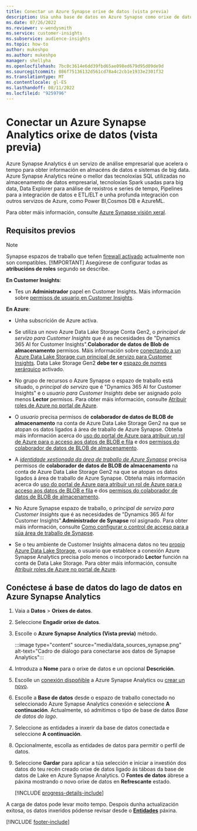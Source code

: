 ```yaml
---
title: Conectar un Azure Synapse orixe de datos (vista previa)
description: Usa unha base de datos en Azure Synapse como orixe de datos en Dynamics 365 Customer Insights.
ms.date: 07/26/2022
ms.reviewer: v-wendysmith
ms.service: customer-insights
ms.subservice: audience-insights
ms.topic: how-to
author: mukeshpo
ms.author: mukeshpo
manager: shellyha
ms.openlocfilehash: 7bc0c3614e6dd39fbd65ae098ed679d95d09de9d
ms.sourcegitcommit: 086f75136132d561cd78a4c2cb1e1933e2301f32
ms.translationtype: MT
ms.contentlocale: gl-ES
ms.lasthandoff: 08/11/2022
ms.locfileid: "9259796"
---
```

# <a name="connect-an-azure-synapse-analytics-data-source-preview"></a>Conectar un Azure Synapse Analytics orixe de datos (vista previa)

Azure Synapse Analytics é un servizo de análise empresarial que acelera o tempo para obter información en almacéns de datos e sistemas de big data. Azure Synapse Analytics reúne o mellor das tecnoloxías SQL utilizadas no almacenamento de datos empresarial, tecnoloxías Spark usadas para big data, Data Explorer para análise de rexistros e series de tempo, Pipelines para a integración de datos e ETL/ELT e unha profunda integración con outros servizos de Azure, como Power BI,Cosmos DB e AzureML.

Para obter máis información, consulte [Azure Synapse visión xeral](/azure/synapse-analytics/overview-what-is).

## <a name="prerequisites"></a>Requisitos previos

> [!NOTE]
> Synapse espazos de traballo que teñen [firewall activado](/azure/synapse-analytics/security/synapse-workspace-ip-firewall) actualmente non son compatibles.
> [!IMPORTANT]
> Asegúrese de configurar todas as **atribucións de roles** segundo se describe.  

**En Customer Insights**:

* Tes un **Administrador** papel en Customer Insights. Máis información sobre [permisos de usuario en Customer Insights](permissions.md#add-users).

**En Azure**:

- Unha subscrición de Azure activa.

- Se utiliza un novo Azure Data Lake Storage Conta Gen2, o *principal de servizo para Customer Insights* que é as necesidades de "Dynamics 365 AI for Customer Insights".**Colaborador de datos de Blob de almacenamento** permisos. Máis información sobre [conectando a un Azure Data Lake Storage cun principal de servizo para Customer Insights](connect-service-principal.md). Data Lake Storage Gen2 **debe ter o** [espazo de nomes xerárquico](/azure/storage/blobs/data-lake-storage-namespace) activado.

- No grupo de recursos o Azure Synapse o espazo de traballo está situado, o *principal do servizo* que é "Dynamics 365 AI for Customer Insights" e o *usuario para Customer Insights* debe ser asignado polo menos **Lector** permisos. Para obter máis información, consulte [Atribuír roles de Azure no portal de Azure](/azure/role-based-access-control/role-assignments-portal).

- O *usuario* precisa permisos de **colaborador de datos de BLOB de almacenamento** na conta de Azure Data Lake Storage Gen2 na que se atopan os datos ligados á área de traballo de Azure Synapse. Obteña máis información acerca do [uso do portal de Azure para atribuír un rol de Azure para o acceso aos datos de BLOB e fila](/azure/storage/common/storage-auth-aad-rbac-portal) e dos [permisos do colaborador de datos de BLOB de almacenamento](/azure/role-based-access-control/built-in-roles#storage-blob-data-contributor).

- A *[identidade xestionada da área de traballo de Azure Synapse](/azure/synapse-analytics/security/synapse-workspace-managed-identity)* precisa permisos de **colaborador de datos de BLOB de almacenamento** na conta de Azure Data Lake Storage Gen2 na que se atopan os datos ligados á área de traballo de Azure Synapse. Obteña máis información acerca do [uso do portal de Azure para atribuír un rol de Azure para o acceso aos datos de BLOB e fila](/azure/storage/common/storage-auth-aad-rbac-portal) e dos [permisos do colaborador de datos de BLOB de almacenamento](/azure/role-based-access-control/built-in-roles#storage-blob-data-contributor).

- No Azure Synapse espazo de traballo, o *principal de servizo para Customer Insights* que é as necesidades de "Dynamics 365 AI for Customer Insights".**Administrador de Synapse** rol asignado. Para obter máis información, consulte [Como configurar o control de acceso para a súa área de traballo de Synapse](/azure/synapse-analytics/security/how-to-set-up-access-control).

- Se o teu ambiente de Customer Insights almacena datos no teu [propio Azure Data Lake Storage](own-data-lake-storage.md), o usuario que establece a conexión Azure Synapse Analytics precisa polo menos o incorporado **Lector** función na conta de Data Lake Storage. Para obter máis información, consulte [Atribuír roles de Azure no portal de Azure](/azure/role-based-access-control/role-assignments-portal).

## <a name="connect-to-the-data-lake-database-in-azure-synapse-analytics"></a>Conéctese á base de datos do lago de datos en Azure Synapse Analytics

1. Vaia a **Datos** > **Orixes de datos**.

1. Seleccione **Engadir orixe de datos**.

1. Escolle o **Azure Synapse Analytics (Vista previa)** método.

   :::image type="content" source="media/data_sources_synapse.png" alt-text="Cadro de diálogo para conectarse aos datos de Synapse Analytics":::
  
1. Introduza a **Nome** para o orixe de datos e un opcional **Descrición**.

1. Escolle un [conexión dispoñible](connections.md) a Azure Synapse Analytics ou [crear un novo](export-azure-synapse-analytics.md#set-up-connection-to-azure-synapse).

1. Escolle a **Base de datos** desde o espazo de traballo conectado no seleccionado Azure Synapse Analytics conexión e seleccione **A continuación**. Actualmente, só admitimos o tipo de base de datos *Base de datos do lago*.

1. Seleccione as entidades a inxerir da base de datos conectada e seleccione **A continuación**.

1. Opcionalmente, escolla as entidades de datos para permitir o perfil de datos.

1. Seleccione **Gardar** para aplicar a túa selección e iniciar a inxestión dos datos do teu recén creado orixe de datos ligado ás táboas da base de datos de Lake en Azure Synapse Analytics. O **Fontes de datos** ábrese a páxina mostrando o novo orixe de datos en **Refrescante** estado.

   [!INCLUDE [progress-details-include](includes/progress-details-pane.md)]

A carga de datos pode levar moito tempo. Despois dunha actualización exitosa, os datos inxeridos pódense revisar desde o [**Entidades**](entities.md) páxina.

[!INCLUDE [footer-include](includes/footer-banner.md)]
